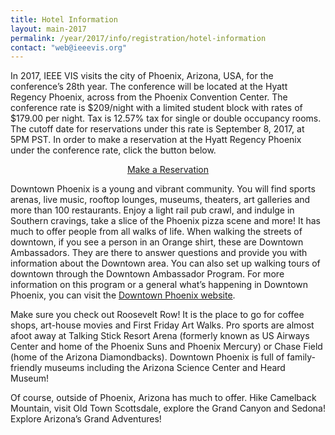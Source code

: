 ```yaml
---
title: Hotel Information
layout: main-2017
permalink: /year/2017/info/registration/hotel-information
contact: "web@ieeevis.org"
---
```


In 2017, IEEE VIS visits the city of Phoenix, Arizona, USA, for the conference’s 28th year. The conference will be located at the Hyatt Regency Phoenix, across from the Phoenix Convention Center. The conference rate is $209/night with a limited student block with rates of $179.00 per night. Tax is 12.57% tax for single or double occupancy rooms. The cutoff date for reservations under this rate is September 8, 2017, at 5PM PST. In order to make a reservation at the Hyatt Regency Phoenix under the conference rate, click the button below.

<p align="center" style="margin-top:10px;margin-bottom:10px"><a href="https://aws.passkey.com/event/15934070/owner/2336/home" class="ieeevis-btn">Make a Reservation</a></p>

Downtown Phoenix is a young and vibrant community. You will find sports arenas, live music, rooftop lounges, museums, theaters, art galleries and more than 100 restaurants. Enjoy a light rail pub crawl, and indulge in Southern cravings, take a slice of the Phoenix pizza scene and more! It has much to offer people from all walks of life. When walking the streets of downtown, if you see a person in an Orange shirt, these are Downtown Ambassadors. They are there to answer questions and provide you with information about the Downtown area. You can also set up walking tours of downtown through the Downtown Ambassador Program. For more information on this program or a general what’s happening in Downtown Phoenix, you can visit the [Downtown Phoenix website](http://dtphx.org/).

Make sure you check out Roosevelt Row! It is the place to go for coffee shops, art-house movies and First Friday Art Walks. Pro sports are almost afoot away at Talking Stick Resort Arena (formerly known as US Airways Center and home of the Phoenix Suns and Phoenix Mercury) or Chase Field (home of the Arizona Diamondbacks).  Downtown Phoenix is full of family-friendly museums including the Arizona Science Center and Heard Museum!  

Of course, outside of Phoenix, Arizona has much to offer. Hike Camelback Mountain, visit Old Town Scottsdale, explore the Grand Canyon and Sedona! Explore Arizona’s Grand Adventures!

 
